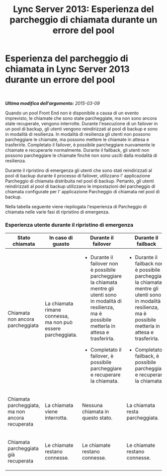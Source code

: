 ﻿---
title: 'Lync Server 2013: Esperienza del parcheggio di chiamata durante un errore del pool'
TOCTitle: Esperienza del parcheggio di chiamata durante un errore del pool
ms:assetid: f6303e69-8771-492a-9e8b-c3d7ba231309
ms:mtpsurl: https://technet.microsoft.com/it-it/library/JJ205383(v=OCS.15)
ms:contentKeyID: 49302479
ms.date: 08/24/2015
mtps_version: v=OCS.15
ms.translationtype: HT
---

# Esperienza del parcheggio di chiamata in Lync Server 2013 durante un errore del pool

 

_**Ultima modifica dell'argomento:** 2015-03-09_

Quando un pool Front End non è disponibile a causa di un evento imprevisto, le chiamate che sono state parcheggiate, ma non sono ancora state recuperate, vengono interrotte. Durante l'esecuzione di un failover in un pool di backup, gli utenti vengono reindirizzati al pool di backup e sono in modalità di resilienza. In modalità di resilienza gli utenti non possono parcheggiare le chiamate, ma possono mettere le chiamate in attesa e trasferirle. Completato il failover, è possibile parcheggiare nuovamente le chiamate e recuperarle normalmente. Durante il failback, gli utenti non possono parcheggiare le chiamate finché non sono usciti dalla modalità di resilienza.

Durante il ripristino di emergenza gli utenti che sono stati reindirizzati al pool di backup durante il processo di failover, utilizzano l' applicazione Parcheggio di chiamata distribuita nel pool di backup. Pertanto, gli utenti reindirizzati al pool di backup utilizzano le impostazioni del parcheggio di chiamata configurate per l' applicazione Parcheggio di chiamata nel pool di backup.

Nella tabella seguente viene riepilogata l'esperienza di Parcheggio di chiamata nelle varie fasi di ripristino di emergenza.

### Esperienza utente durante il ripristino di emergenza

<table>
<colgroup>
<col style="width: 25%" />
<col style="width: 25%" />
<col style="width: 25%" />
<col style="width: 25%" />
</colgroup>
<thead>
<tr class="header">
<th>Stato chiamata</th>
<th>In caso di guasto</th>
<th>Durante il failover</th>
<th>Durante il failback</th>
</tr>
</thead>
<tbody>
<tr class="odd">
<td><p>Chiamata non ancora parcheggiata</p></td>
<td><p>La chiamata rimane connessa, ma non può essere parcheggiata.</p></td>
<td><ul>
<li><p>Durante il failover non è possibile parcheggiare la chiamata mentre gli utenti sono in modalità di resilienza, ma è possibile metterla in attesa e trasferirla.</p></li>
<li><p>Completato il failover, è possibile parcheggiare e recuperare la chiamata.</p></li>
</ul></td>
<td><ul>
<li><p>Durante il failback non è possibile parcheggiare la chiamata mentre gli utenti sono in modalità di resilienza, ma è possibile metterla in attesa e trasferirla.</p></li>
<li><p>Completato il failback, è possibile parcheggiare e recuperare la chiamata.</p></li>
</ul></td>
</tr>
<tr class="even">
<td><p>Chiamata parcheggiata, ma non ancora recuperata</p></td>
<td><p>La chiamata viene interrotta.</p></td>
<td><p>Nessuna chiamata in questo stato.</p></td>
<td><p>La chiamata resta parcheggiata.</p></td>
</tr>
<tr class="odd">
<td><p>Chiamata parcheggiata già recuperata</p></td>
<td><p>Le chiamate restano connesse.</p></td>
<td><p>Le chiamate restano connesse.</p></td>
<td><p>Le chiamate restano connesse.</p></td>
</tr>
</tbody>
</table>

